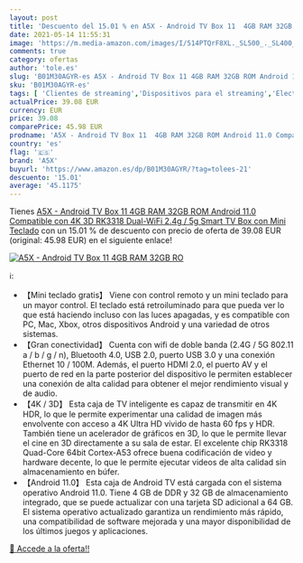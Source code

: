 ```yaml
---
layout: post
title: 'Descuento del 15.01 % en A5X - Android TV Box 11  4GB RAM 32GB RO'
date: 2021-05-14 11:55:31
image: 'https://m.media-amazon.com/images/I/514PTQrF8XL._SL500_._SL400_.jpg'
comments: true
category: ofertas
author: 'tole.es'
slug: 'B01M30AGYR-es A5X - Android TV Box 11 4GB RAM 32GB ROM Android 11.0...'
sku: 'B01M30AGYR-es'
tags: [ 'Clientes de streaming','Dispositivos para el streaming','Electrónica','Equipos de audio y Hi-Fi','a5x','smart','tv', ]
actualPrice: 39.08 EUR
currency: EUR
price: 39.08
comparePrice: 45.98 EUR
prodname: 'A5X - Android TV Box 11  4GB RAM 32GB ROM Android 11.0 Compatible con 4K 3D  RK3318 Dual-WiFi 2.4g / 5g Smart TV Box con Mini Teclado'
country: 'es'
flag: '🇪🇸'
brand: 'A5X'
buyurl: 'https://www.amazon.es/dp/B01M30AGYR/?tag=tolees-21'
descuento: '15.01'
average: '45.1175'
---
```


Tienes [A5X - Android TV Box 11  4GB RAM 32GB ROM Android 11.0 Compatible con 4K 3D  RK3318 Dual-WiFi 2.4g / 5g Smart TV Box con Mini Teclado](https://www.amazon.es/dp/B01M30AGYR/?tag=tolees-21) con un 15.01 % de descuento con precio de oferta de 39.08 EUR (original: 45.98 EUR) en el siguiente enlace!

[![A5X - Android TV Box 11  4GB RAM 32GB RO](https://m.media-amazon.com/images/I/514PTQrF8XL._SL500_._SL400_.jpg)](https://www.amazon.es/dp/B01M30AGYR/?tag=tolees-21)

ℹ️:

- 【Mini teclado gratis】 Viene con control remoto y un mini teclado para un mayor control. El teclado está retroiluminado para que pueda ver lo que está haciendo incluso con las luces apagadas, y es compatible con PC, Mac, Xbox, otros dispositivos Android y una variedad de otros sistemas.
- 【Gran conectividad】 Cuenta con wifi de doble banda (2.4G / 5G 802.11 a / b / g / n), Bluetooth 4.0, USB 2.0, puerto USB 3.0 y una conexión Ethernet 10 / 100M. Además, el puerto HDMI 2.0, el puerto AV y el puerto de red en la parte posterior del dispositivo le permiten establecer una conexión de alta calidad para obtener el mejor rendimiento visual y de audio.
- 【4K / 3D】 Esta caja de TV inteligente es capaz de transmitir en 4K HDR, lo que le permite experimentar una calidad de imagen más envolvente con acceso a 4K Ultra HD vívido de hasta 60 fps y HDR. También tiene un acelerador de gráficos en 3D, lo que le permite llevar el cine en 3D directamente a su sala de estar. El excelente chip RK3318 Quad-Core 64bit Cortex-A53 ofrece buena codificación de video y hardware decente, lo que le permite ejecutar videos de alta calidad sin almacenamiento en búfer.
- 【Android 11.0】 Esta caja de Android TV está cargada con el sistema operativo Android 11.0. Tiene 4 GB de DDR y 32 GB de almacenamiento integrado, que se puede actualizar con una tarjeta SD adicional a 64 GB. El sistema operativo actualizado garantiza un rendimiento más rápido, una compatibilidad de software mejorada y una mayor disponibilidad de los últimos juegos y aplicaciones.

[🛒 Accede a la oferta!!](https://www.amazon.es/dp/B01M30AGYR/?tag=tolees-21)
